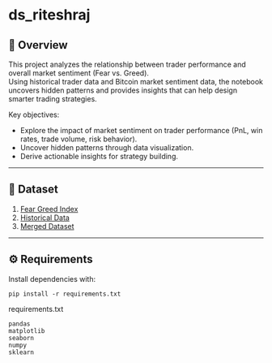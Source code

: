 # ds_riteshraj

## 📌 Overview
This project analyzes the relationship between trader performance and overall market sentiment (Fear vs. Greed).  
Using historical trader data and Bitcoin market sentiment data, the notebook uncovers hidden patterns and provides insights that can help design smarter trading strategies.

Key objectives:
- Explore the impact of market sentiment on trader performance (PnL, win rates, trade volume, risk behavior).
- Uncover hidden patterns through data visualization.
- Derive actionable insights for strategy building.

---

## 📂 Dataset
1. [Fear Greed Index](https://drive.google.com/file/d/1PgQC0tO8XN-wqkNyghWc_-mnrYv_nhSf/view?usp=sharing)
2. [Historical Data](https://drive.google.com/file/d/1IAfLZwu6rJzyWKgBToqwSmmVYU6VbjVs/view?usp=sharing)
3. [Merged Dataset](https://github.com/Ritesh1831/ds_riteshraj/blob/main/csv_files/merged_dataset.csv)

---

## ⚙️ Requirements

Install dependencies with:
```
pip install -r requirements.txt
```
requirements.txt 
```
pandas
matplotlib
seaborn
numpy
sklearn
```


